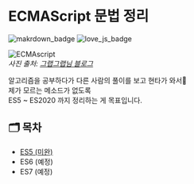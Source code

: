 # ECMAScript 문법 정리

![makrdown_badge](https://img.shields.io/badge/markdown%20lint-pass-blue)
![love_js_badge](https://img.shields.io/badge/love%20js%3F-yes-critical)

![ECMAscript](https://t1.daumcdn.net/cfile/tistory/99479D435BE139E216)  
_사진 출처: [그랩그랩님 블로그](https://grapgrap.tistory.com/39)_

알고리즘을 공부하다가 다른 사람의 풀이를 보고 현타가 와서🤦  
제가 모르는 메소드가 없도록  
ES5 ~ ES2020 까지 정리하는 게 목표입니다.

## 🗂 목차

- [ES5 (미완)](https://github.com/Minsoo-web/es_features/tree/master/es5)
- ES6 (예정)
- ES7 (예정)
